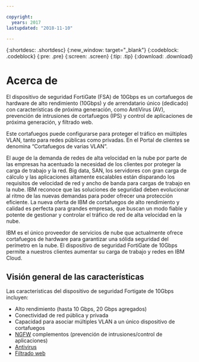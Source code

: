```yaml
---

copyright:
  years: 2017
lastupdated: "2018-11-10"

---
```


{:shortdesc: .shortdesc}
{:new_window: target="_blank"}
{:codeblock: .codeblock}
{:pre: .pre}
{:screen: .screen}
{:tip: .tip}
{:download: .download}

# Acerca de
El dispositivo de seguridad FortiGate (FSA) de 10Gbps es un cortafuegos de hardware de alto rendimiento (10Gbps) y de arrendatario único (dedicado) con características de próxima generación, como AntiVirus (AV), prevención de intrusiones de cortafuegos (IPS) y control de aplicaciones de próxima generación, y filtrado web.

Este cortafuegos puede configurarse para proteger el tráfico en múltiples VLAN, tanto para redes públicas como privadas. En el Portal de clientes se denomina “Cortafuegos de varias VLAN”.

El auge de la demanda de redes de alta velocidad en la nube por parte de las empresas ha acentuado la necesidad de los clientes por proteger la carga de trabajo y la red. Big data, SAN, los servidores con gran carga de cálculo y las aplicaciones altamente escalables están disparando los requisitos de velocidad de red y ancho de banda para cargas de trabajo en la nube. IBM reconoce que las soluciones de seguridad deben evolucionar al ritmo de las nuevas demandas para poder ofrecer una protección eficiente. La nueva oferta de IBM de cortafuegos de alto rendimiento y calidad es perfecta para grandes empresas, que buscan un modo fiable y potente de gestionar y controlar el tráfico de red de alta velocidad en la nube.

IBM es el único proveedor de servicios de nube que actualmente ofrece cortafuegos de hardware para garantizar una sólida seguridad del perímetro en la nube. El dispositivo de seguridad FortiGate de 10Gbps permite a nuestros clientes aumentar su carga de trabajo y redes en IBM Cloud.

## Visión general de las características

Las características del dispositivo de seguridad Fortigate de 10Gbps incluyen:

* Alto rendimiento (hasta 10 Gbps, 20 Gbps agregados)
* Conectividad de red pública y privada
* Capacidad para asociar múltiples VLAN a un único dispositivo de cortafuegos
* [NGFW](fortiguard-addons.html) complementos (prevención de intrusiones/control de aplicaciones)
* [Antivirus](fortiguard-addons.html)
* [Filtrado web](fortiguard-addons.html)
